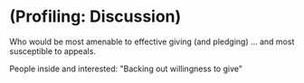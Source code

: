 # \(Profiling: Discussion\)

Who would be most amenable to effective giving \(and pledging\) ... and most susceptible to appeals.

  
People inside and interested: "Backing out willingness to give"

